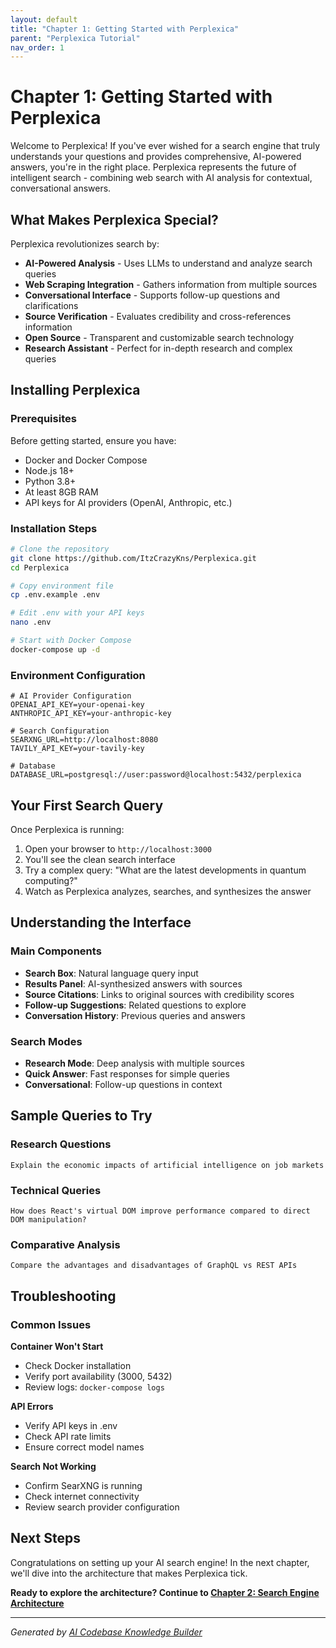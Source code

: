 ```yaml
---
layout: default
title: "Chapter 1: Getting Started with Perplexica"
parent: "Perplexica Tutorial"
nav_order: 1
---
```


# Chapter 1: Getting Started with Perplexica

Welcome to Perplexica! If you've ever wished for a search engine that truly understands your questions and provides comprehensive, AI-powered answers, you're in the right place. Perplexica represents the future of intelligent search - combining web search with AI analysis for contextual, conversational answers.

## What Makes Perplexica Special?

Perplexica revolutionizes search by:

- **AI-Powered Analysis** - Uses LLMs to understand and analyze search queries
- **Web Scraping Integration** - Gathers information from multiple sources
- **Conversational Interface** - Supports follow-up questions and clarifications
- **Source Verification** - Evaluates credibility and cross-references information
- **Open Source** - Transparent and customizable search technology
- **Research Assistant** - Perfect for in-depth research and complex queries

## Installing Perplexica

### Prerequisites

Before getting started, ensure you have:
- Docker and Docker Compose
- Node.js 18+
- Python 3.8+
- At least 8GB RAM
- API keys for AI providers (OpenAI, Anthropic, etc.)

### Installation Steps

```bash
# Clone the repository
git clone https://github.com/ItzCrazyKns/Perplexica.git
cd Perplexica

# Copy environment file
cp .env.example .env

# Edit .env with your API keys
nano .env

# Start with Docker Compose
docker-compose up -d
```

### Environment Configuration

```env
# AI Provider Configuration
OPENAI_API_KEY=your-openai-key
ANTHROPIC_API_KEY=your-anthropic-key

# Search Configuration
SEARXNG_URL=http://localhost:8080
TAVILY_API_KEY=your-tavily-key

# Database
DATABASE_URL=postgresql://user:password@localhost:5432/perplexica
```

## Your First Search Query

Once Perplexica is running:

1. Open your browser to `http://localhost:3000`
2. You'll see the clean search interface
3. Try a complex query: "What are the latest developments in quantum computing?"
4. Watch as Perplexica analyzes, searches, and synthesizes the answer

## Understanding the Interface

### Main Components

- **Search Box**: Natural language query input
- **Results Panel**: AI-synthesized answers with sources
- **Source Citations**: Links to original sources with credibility scores
- **Follow-up Suggestions**: Related questions to explore
- **Conversation History**: Previous queries and answers

### Search Modes

- **Research Mode**: Deep analysis with multiple sources
- **Quick Answer**: Fast responses for simple queries
- **Conversational**: Follow-up questions in context

## Sample Queries to Try

### Research Questions
```
Explain the economic impacts of artificial intelligence on job markets
```

### Technical Queries
```
How does React's virtual DOM improve performance compared to direct DOM manipulation?
```

### Comparative Analysis
```
Compare the advantages and disadvantages of GraphQL vs REST APIs
```

## Troubleshooting

### Common Issues

**Container Won't Start**
- Check Docker installation
- Verify port availability (3000, 5432)
- Review logs: `docker-compose logs`

**API Errors**
- Verify API keys in .env
- Check API rate limits
- Ensure correct model names

**Search Not Working**
- Confirm SearXNG is running
- Check internet connectivity
- Review search provider configuration

## Next Steps

Congratulations on setting up your AI search engine! In the next chapter, we'll dive into the architecture that makes Perplexica tick.

**Ready to explore the architecture? Continue to [Chapter 2: Search Engine Architecture](02-search-architecture.md)**

---

*Generated by [AI Codebase Knowledge Builder](https://github.com/The-Pocket/Tutorial-Codebase-Knowledge)*
